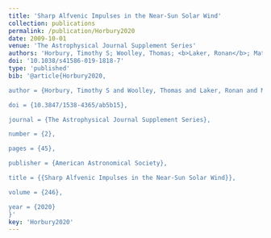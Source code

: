 ```yaml
---
title: 'Sharp Alfvenic Impulses in the Near-Sun Solar Wind'
collection: publications
permalink: /publication/Horbury2020
date: 2009-10-01
venue: 'The Astrophysical Journal Supplement Series'
authors: 'Horbury, Timothy S; Woolley, Thomas; <b>Laker, Ronan</b>; Matteini, Lorenzo; Eastwood, Jonathan; Bale, Stuart D; Velli, Marco; Chandran, Benjamin D G; Phan, Tai; Raouafi, Nour E; Goetz, Keith; Harvey, Peter R; Pulupa, Marc; Klein, K G; de Wit, Thierry Dudok; Kasper, Justin C; Korreck, Kelly E; Case, A W; Stevens, Michael L; Whittlesey, Phyllis; Larson, Davin; MacDowall, Robert J; Malaspina, David M; Livi, Roberto'
doi: '10.1038/s41586-019-1818-7'
type: 'published'
bib: '@article{Horbury2020,

author = {Horbury, Timothy S and Woolley, Thomas and Laker, Ronan and Matteini, Lorenzo and Eastwood, Jonathan and Bale, Stuart D and Velli, Marco and Chandran, Benjamin D G and Phan, Tai and Raouafi, Nour E and Goetz, Keith and Harvey, Peter R and Pulupa, Marc and Klein, K G and de Wit, Thierry Dudok and Kasper, Justin C and Korreck, Kelly E and Case, A W and Stevens, Michael L and Whittlesey, Phyllis and Larson, Davin and MacDowall, Robert J and Malaspina, David M and Livi, Roberto},

doi = {10.3847/1538-4365/ab5b15},

journal = {The Astrophysical Journal Supplement Series},

number = {2},

pages = {45},

publisher = {American Astronomical Society},

title = {{Sharp Alfvenic Impulses in the Near-Sun Solar Wind}},

volume = {246},

year = {2020}
}'
key: 'Horbury2020'
---
```


